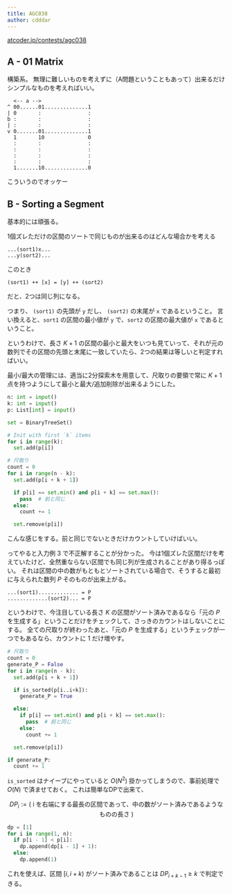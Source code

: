 ```yaml
---
title: AGC038
author: cdddar
---
```


[atcoder.jp/contests/agc038](https://atcoder.jp/contests/agc038)

## A - 01 Matrix

構築系。
無理に難しいものを考えずに（A問題ということもあって）出来るだけシンプルなものを考えればいい。

```
  <-- a -->
^ 00......01..............1
| 0       :               :
b :       :               :
| :       :               :
v 0.......01..............1
  1       10              0
  :       :               :
  :       :               :
  :       :               :
  :       :               :
  1.......10..............0
```

こういうのでオッケー

## B - Sorting a Segment

基本的には頑張る。

1個ズレただけの区間のソートで同じものが出来るのはどんな場合かを考える

```
...(sort1)x...
...y(sort2)...
```

このとき

```
(sort1) ++ [x] = [y] ++ (sort2)
```

だと、2つは同じ列になる。

つまり、
`(sort1)` の先頭が `y` だし、 `(sort2)` の末尾が `x` であるということ。
言い換えると、`sort1` の区間の最小値が `y` で、`sort2` の区間の最大値が `x` であるということ。

というわけで、長さ $K+1$ の区間の最小と最大をいつも見ていって、それが元の数列でその区間の先頭と末尾に一致していたら、2つの結果は等しいと判定すればいい。

最小/最大の管理には、適当に2分探索木を用意して、尺取りの要領で常に $K+1$ 点を持つようにして最小と最大/追加削除が出来るようにした。

```python
n: int = input()
k: int = input()
p: List[int] = input()

set = BinaryTreeSet()

# Init with first `k` items
for i in range(k):
  set.add(p[i])

# 尺取り
count = 0
for i in range(n - k):
  set.add(p[i + k + 1])

  if p[i] == set.min() and p[i + k] == set.max():
    pass  # 前と同じ
  else:
    count += 1

  set.remove(p[i])
```

こんな感じをする。前と同じでないときだけカウントしていけばいい。

ってやると入力例 3 で不正解することが分かった。
今は1個ズレた区間だけを考えていたけど、全然重ならない区間でも同じ列が生成されることがあり得るっぽい。
それは区間の中の数がもともとソートされている場合で、そうすると最初に与えられた数列 $P$ そのものが出来上がる。

```
...(sort1)............. = P
.............(sort2)... = P
```

というわけで、今注目している長さ $K$ の区間がソート済みであるなら「元の $P$ を生成する」ということだけをチェックして、さっきのカウントはしないことにする。
全ての尺取りが終わったあと、「元の $P$ を生成する」というチェックが一つでもあるなら、カウントに $1$ だけ増やす。

```python
# 尺取り
count = 0
generate_P = False
for i in range(n - k):
  set.add(p[i + k + 1])

  if is_sorted(p[i..i+k]):
    generate_P = True

  else:
    if p[i] == set.min() and p[i + k] == set.max():
      pass  # 前と同じ
    else:
      count += 1

  set.remove(p[i])

if generate_P:
  count += 1
```

`is_sorted` はナイーブにやっていると $O(N^2)$ 掛かってしまうので、事前処理で $O(N)$ で済ませておく。
これは簡単なDPで出来て、

$$DP_i := (\text{ i を右端にする最長の区間であって、中の数がソート済みであるようなものの長さ })$$

```python
dp = [1]
for i in range(1, n):
  if p[i - 1] < p[i]:
    dp.append(dp[i - 1] + 1):
  else:
    dp.append(1)
```

これを使えば、区間 $[i, i + k)$ がソート済みであることは
$DP_{i+k-1} \geq k$
で判定できる。
